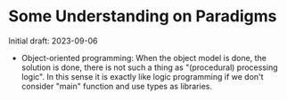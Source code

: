 # Some Understanding on Paradigms

Initial draft: 2023-09-06

* Object-oriented programming: When the object model is done, the solution is done, there is not such a thing as "(procedural) processing logic". In this sense it is exactly like logic programming if we don't consider "main" function and use types as libraries.